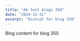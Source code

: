 ```yaml
---
title: "Ak test blogs 350"
date: "2024-12-31"
excerpt: "Excerpt for blog 350"
---
```


Blog content for blog 350